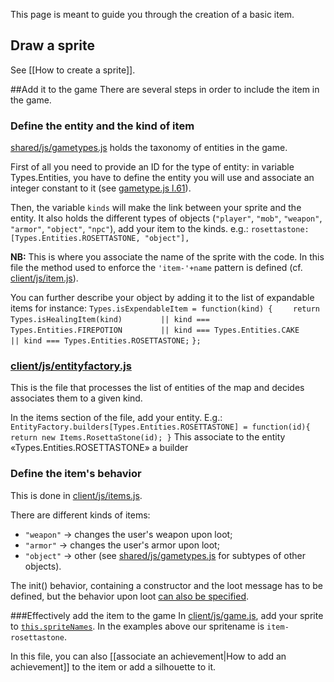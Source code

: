 This page is meant to guide you through the creation of a basic item.

## Draw a sprite
See [[How to create a sprite]].

##Add it to the game
There are several steps in order to include the item in the game.

### Define the entity and the kind of item
[shared/js/gametypes.js](https://github.com/browserquest/BrowserQuest/blob/master/shared/js/gametypes.js) holds the taxonomy of entities in the game.

First of all you need to provide an ID for the type of entity: in variable Types.Entities, you have to define the entity you will use and associate an integer constant to it (see [gametype.js l.61](https://github.com/browserquest/BrowserQuest/blob/1579f13ac8cd0e0486fd09115cbe10ce8d3ae6d8/shared/js/gametypes.js#L61)).

Then, the variable `kinds` will make the link between your sprite and the entity. It also holds the different types of objects (`"player"`, `"mob"`, `"weapon"`, `"armor"`, `"object"`, `"npc"`), add your item to the kinds.
e.g.: `rosettastone: [Types.Entities.ROSETTASTONE, "object"],`

**NB:** This is where you associate the name of the sprite with the code. In this file the method used to enforce the `'item-'+name` pattern is defined (cf. [client/js/item.js](https://github.com/browserquest/BrowserQuest/blob/79431ce7eaf5cbebca1565e41df44cca6ac8f6f2/client/js/item.js#L26)).

You can further describe your object by adding it to the list of expandable items for instance:
`Types.isExpendableItem = function(kind) {`
`    return Types.isHealingItem(kind)`
`        || kind === Types.Entities.FIREPOTION`
`        || kind === Types.Entities.CAKE`
`        || kind === Types.Entities.ROSETTASTONE;`
`};`

### [client/js/entityfactory.js](https://github.com/browserquest/BrowserQuest/blob/master/client/js/entityfactory.js)
This is the file that processes the list of entities of the map and decides associates them to a given kind.

In the items section of the file, add your entity. E.g.:
`    EntityFactory.builders[Types.Entities.ROSETTASTONE] = function(id){
		return new Items.RosettaStone(id);
	}`
This associate to the entity «Types.Entities.ROSETTASTONE» a builder

### Define the item's behavior
This is done in [client/js/items.js](https://github.com/browserquest/BrowserQuest/blob/master/client/js/items.js).

There are different kinds of items:
* `"weapon"` → changes the user's weapon upon loot;
* `"armor"` → changes the user's armor upon loot;
* `"object"` → other (see [shared/js/gametypes.js](https://github.com/browserquest/BrowserQuest/blob/master/shared/js/gametypes.js) for subtypes of other objects).

The init() behavior, containing a constructor and the loot message has to be defined, but the behavior upon loot [can also be specified](https://github.com/browserquest/BrowserQuest/blob/79431ce7eaf5cbebca1565e41df44cca6ac8f6f2/client/js/items.js#L104).

###Effectively add the item to the game
In [client/js/game.js](https://github.com/browserquest/BrowserQuest/blob/master/client/js/game.js), add your sprite to [`this.spriteNames`](https://github.com/browserquest/BrowserQuest/blob/79431ce7eaf5cbebca1565e41df44cca6ac8f6f2/client/js/game.js#L66). In the examples above our spritename is `item-rosettastone`.

In this file, you can also [[associate an achievement|How to add an achievement]] to the item or add a silhouette to it.
